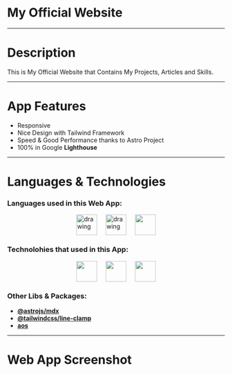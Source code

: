 # My Official Website

---

# Description

This is My Official Website that Contains My Projects, Articles and Skills.

---

# App Features

- Responsive
- Nice Design with Tailwind Framework
- Speed & Good Performance thanks to Astro Project
- 100% in Google **Lighthouse**

---

# Languages & Technologies

### Languages used in this Web App:

<div style="display: flex; justify-content: center; align-items: center; gap: 20px;">
  <a href="https://developer.mozilla.org/en-US/docs/Web/HTML"><img src="https://img.icons8.com/color/48/000000/html-5--v1.png" alt="drawing" width="48" height="48"/></a>
  <a href="https://developer.mozilla.org/en-US/docs/Web/CSS?retiredLocale=ar"><img src="https://img.icons8.com/color/48/000000/css3.png" alt="drawing" width="48" height="48"/></a>
  <a href="https://www.javascript.com/"><img src="https://img.icons8.com/color/48/000000/javascript--v2.png" width="48" height="48"/></a>
</div>

### Technolohies that used in this App:

<div style="display: flex; justify-content: center; align-items: center; gap: 20px;">
  <a href="https://tailwindcss.com/"><img src="https://tailwindcss.com/_next/static/media/tailwindcss-mark.79614a5f61617ba49a0891494521226b.svg" width="48" height="48"/></a>
<a href="https://www.typescriptlang.org/"><img src="https://cdn-icons-png.flaticon.com/128/5968/5968381.png" width="48" height="48"/></a>
<a href="https://astro.build/"><img src="https://avatars.githubusercontent.com/u/44914786?s=200&v=4" width="48" height="48"/></a>
</div>

### Other Libs & Packages:

- [**@astrojs/mdx**](https://docs.astro.build/en/guides/integrations-guide/mdx/)
- [**@tailwindcss/line-clamp**](https://www.npmjs.com/package/@tailwindcss/line-clamp)
- [**aos**](https://www.npmjs.com/package/aos)

---

# Web App Screenshot

<!-- ![My Personal Website Screenshot](https://github.com/ahmedmohmd/static-job-listings-master/blob/main/app-screenshot.png?raw=true) -->
